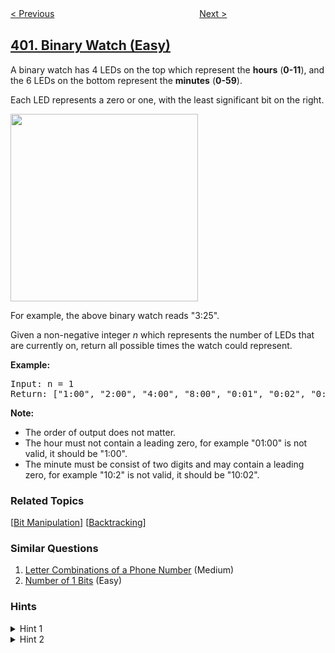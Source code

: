 <!--|This file generated by command(leetcode description); DO NOT EDIT.    |-->
<!--+----------------------------------------------------------------------+-->
<!--|@author    openset <openset.wang@gmail.com>                           |-->
<!--|@link      https://github.com/openset                                 |-->
<!--|@home      https://github.com/openset/leetcode                        |-->
<!--+----------------------------------------------------------------------+-->

[< Previous](../nth-digit "Nth Digit")
　　　　　　　　　　　　　　　　
[Next >](../remove-k-digits "Remove K Digits")

## [401. Binary Watch (Easy)](https://leetcode.com/problems/binary-watch "二进制手表")

<p>A binary watch has 4 LEDs on the top which represent the <b>hours</b> (<b>0-11</b>), and the 6 LEDs on the bottom represent the <b>minutes</b> (<b>0-59</b>).</p>
<p>Each LED represents a zero or one, with the least significant bit on the right.</p>
<img src="https://upload.wikimedia.org/wikipedia/commons/8/8b/Binary_clock_samui_moon.jpg" height="300" />
<p>For example, the above binary watch reads "3:25".</p>

<p>Given a non-negative integer <i>n</i> which represents the number of LEDs that are currently on, return all possible times the watch could represent.</p>

<p><b>Example:</b>
<pre>Input: n = 1<br>Return: ["1:00", "2:00", "4:00", "8:00", "0:01", "0:02", "0:04", "0:08", "0:16", "0:32"]</pre>
</p>

<p><b>Note:</b><br />
<ul>
<li>The order of output does not matter.</li>
<li>The hour must not contain a leading zero, for example "01:00" is not valid, it should be "1:00".</li>
<li>The minute must be consist of two digits and may contain a leading zero, for example "10:2" is not valid, it should be "10:02".</li>
</ul>
</p>

### Related Topics
  [[Bit Manipulation](../../tag/bit-manipulation/README.md)]
  [[Backtracking](../../tag/backtracking/README.md)]

### Similar Questions
  1. [Letter Combinations of a Phone Number](../letter-combinations-of-a-phone-number) (Medium)
  1. [Number of 1 Bits](../number-of-1-bits) (Easy)

### Hints
<details>
<summary>Hint 1</summary>
Simplify by seeking for solutions that involve comparing bit counts.
</details>

<details>
<summary>Hint 2</summary>
Consider calculating all possible times for comparison purposes.
</details>
